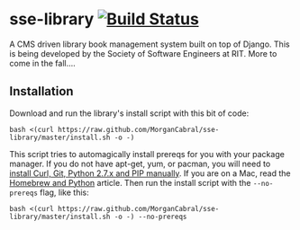 # sse-library [![Build Status](https://secure.travis-ci.org/MorganCabral/sse-library.png?branch=master)](http://travis-ci.org/MorganCabral/sse-library)

A CMS driven library book management system built on top of Django. This is being developed by the Society of Software Engineers at RIT. More to come in the fall....

## Installation

Download and run the library's install script with this bit of code:

`bash <(curl https://raw.github.com/MorganCabral/sse-library/master/install.sh -o -)`

This script tries to automagically install prereqs for you with your package
manager. If you do not have apt-get, yum, or pacman, you will need to [install
Curl, Git, Python 2.7.x and PIP
manually](https://github.com/MorganCabral/sse-library/wiki/Installation-Prereqs).
If you are on a Mac, read the [Homebrew and
Python](https://github.com/mxcl/homebrew/wiki/Homebrew-and-Python) article. Then
run the install script with the `--no-prereqs` flag, like this:

`bash <(curl https://raw.github.com/MorganCabral/sse-library/master/install.sh -o -) --no-prereqs`
